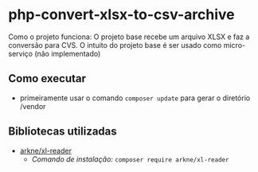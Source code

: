 # php-convert-xlsx-to-csv-archive
Como o projeto funciona: O projeto base recebe um arquivo XLSX e faz a conversão para CVS. O intuito do projeto base é ser usado como micro-serviço (não implementado)

## Como executar
- primeiramente usar o comando ```composer update``` para gerar o diretório /vendor

## Bibliotecas utilizadas
- [arkne/xl-reader](https://github.com/Ark4ne/xl-reader)
  - *Comando de instalação:* ```composer require arkne/xl-reader```
